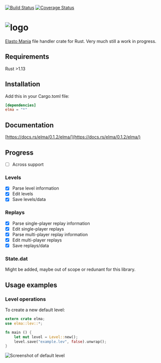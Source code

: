 [![Build Status](https://travis-ci.org/hexjelly/elma-rust.svg?branch=dev)](https://travis-ci.org/hexjelly/elma-rust) [![Coverage Status](https://coveralls.io/repos/github/hexjelly/elma-rust/badge.svg?branch=dev)](https://coveralls.io/github/hexjelly/elma-rust?branch=dev)

# ![logo](http://i.imgur.com/4Pg7LyG.png)

[Elasto Mania](http://elmaonline.net/) file handler crate for Rust.
Very much still a work in progress.

## Requirements

Rust >1.13

## Installation

Add this in your Cargo.toml file:

```toml
[dependencies]
elma = "*"
```

## Documentation

[https://docs.rs/elma/0.1.2/elma/](https://docs.rs/elma/0.1.2/elma/)

## Progress

-   [ ] Across support

### Levels

-   [x] Parse level information
-   [x] Edit levels
-   [x] Save levels/data

### Replays

-   [x] Parse single-player replay information
-   [x] Edit single-player replays
-   [x] Parse multi-player replay information
-   [x] Edit multi-player replays
-   [x] Save replays/data

### State.dat

Might be added, maybe out of scope or redunant for this library.

## Usage examples

### Level operations

To create a new default level:

```rust
extern crate elma;
use elma::lev::*;

fn main () {
    let mut level = Level::new();
    level.save("example.lev", false).unwrap();
}
```

![Screenshot of default level](http://i.imgur.com/TGSo1h4.png)
